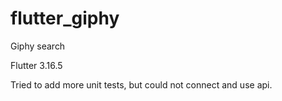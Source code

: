 # flutter_giphy
 Giphy search

Flutter 3.16.5

Tried to add more unit tests, but could not connect and use api.


